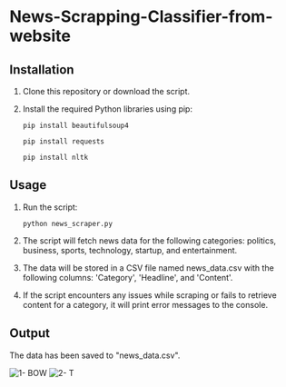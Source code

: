 # News-Scrapping-Classifier-from-website

## Installation

1. Clone this repository or download the script.

2. Install the required Python libraries using pip:

   ```
   pip install beautifulsoup4
   ```
   ```
   pip install requests
   ```
   ```
   pip install nltk
   ```

## Usage
1. Run the script:
   ```
   python news_scraper.py
   ```
2. The script will fetch news data for the following categories: politics, business, sports, technology, startup, and entertainment.

3. The data will be stored in a CSV file named news_data.csv with the following columns: 'Category', 'Headline', and 'Content'.

4. If the script encounters any issues while scraping or fails to retrieve content for a category, it will print error messages to the console.

## Output

The data has been saved to "news_data.csv".



![1- BOW](https://github.com/Surajvisalpara13/News-Scrapping-Classifier-from-website/assets/128250096/c51bc655-d436-4cdd-8222-0d8706a86670)
![2- T](https://github.com/Surajvisalpara13/News-Scrapping-Classifier-from-website/assets/128250096/3b8952ba-e64d-4cba-a563-e09011f3cf70)

